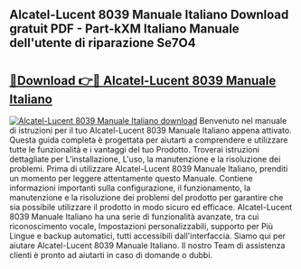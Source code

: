## Alcatel-Lucent 8039 Manuale Italiano Download gratuit PDF - Part-kXM Italiano Manuale dell'utente di riparazione Se7O4

# <h2><a href="http://df9my4w.blite.top/?on=Alcatel-Lucent+8039+Manuale+Italiano">🔗Download 👉🔴 Alcatel-Lucent 8039 Manuale Italiano</a></h2>

[![Alcatel-Lucent 8039 Manuale Italiano download](https://i.imgur.com/lujVjoI.png)](http://df9my4w.blite.top/?on=Alcatel-Lucent+8039+Manuale+Italiano)
Benvenuto nel manuale di istruzioni per il tuo Alcatel-Lucent 8039 Manuale Italiano appena attivato. Questa guida completa è progettata per aiutarti a comprendere e utilizzare tutte le funzionalità e i vantaggi del tuo Prodotto. Troverai istruzioni dettagliate per L'installazione, L'uso, la manutenzione e la risoluzione dei problemi. Prima di utilizzare Alcatel-Lucent 8039 Manuale Italiano, prenditi un momento per leggere attentamente questo Manuale. Contiene informazioni importanti sulla configurazione, il funzionamento, la manutenzione e la risoluzione dei problemi del prodotto per garantire che sia possibile utilizzare il prodotto in modo sicuro ed efficace. Alcatel-Lucent 8039 Manuale Italiano ha una serie di funzionalità avanzate, tra cui riconoscimento vocale, Impostazioni personalizzabili, supporto per Più Lingue e backup automatici, tutti accessibili dall'interfaccia. Siamo qui per aiutare Alcatel-Lucent 8039 Manuale Italiano. Il nostro Team di assistenza clienti è pronto ad aiutarti in caso di domande o dubbi.
